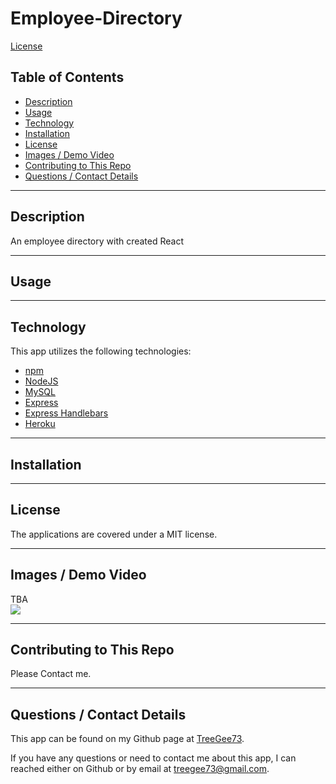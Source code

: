 # Employee-Directory
[License](https://img.shields.io/badge/License-MIT-blue)

## Table of Contents
  * [Description](#description)
  * [Usage](#usage)
  * [Technology](#technology)
  * [Installation](#installation)
  * [License](#license)
  * [Images / Demo Video](#images-/-demo-video)
  * [Contributing to This Repo](#contributing-to-this-repo)
  * [Questions / Contact Details](#questions-/-contact-details)

---

  ## Description
An employee directory with created React

---

  ## Usage


---

  ## Technology
This app utilizes the following technologies:
 - [npm](https://www.npmjs.com/)
 - [NodeJS](https://nodejs.org/)
 - [MySQL](https://www.mysql.com/)
 - [Express](https://www.npmjs.com/package/express)
 - [Express Handlebars](https://www.npmjs.com/package/express-handlebars)
 - [Heroku](https://www.heroku.com/)


---

  ## Installation


---

  ## License
The applications are covered under a MIT license.

---

  ## Images / Demo Video
  <!-- A video demonstration of this application can be found [here](https://youtu.be/8QQGD-kPY20).
  Click the image to launch the video. -->

  <!-- [![Screeshot](Screenshot.jpg)](https://www.youtube.com/watch?v=8QQGD-kPY20 "Demo") -->

  TBA <br />
<img src="Screenshot.jpg" />

---

  ## Contributing to This Repo
  Please Contact me.

---

  ## Questions / Contact Details
  This app can be found on my Github page at [TreeGee73](https://github.com/TreeGee73).

  If you have any questions or need to contact me about this app, I can reached either on Github or by email at [treegee73@gmail.com](treegee73@gmail.com).